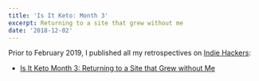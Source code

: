 ```yaml
---
title: 'Is It Keto: Month 3'
excerpt: Returning to a site that grew without me
date: '2018-12-02'
---
```


Prior to February 2019, I published all my retrospectives on [Indie Hackers](https://www.indiehackers.com):

* [Is It Keto Month 3: Returning to a Site that Grew without Me](https://www.indiehackers.com/forum/isitketo-returning-to-a-site-that-grew-without-me-0a0fe3ef52)
